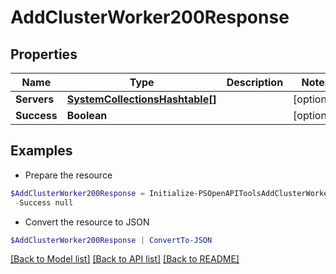# AddClusterWorker200Response
## Properties

Name | Type | Description | Notes
------------ | ------------- | ------------- | -------------
**Servers** | [**SystemCollectionsHashtable[]**](SystemCollectionsHashtable.md) |  | [optional] 
**Success** | **Boolean** |  | [optional] 

## Examples

- Prepare the resource
```powershell
$AddClusterWorker200Response = Initialize-PSOpenAPIToolsAddClusterWorker200Response  -Servers null `
 -Success null
```

- Convert the resource to JSON
```powershell
$AddClusterWorker200Response | ConvertTo-JSON
```

[[Back to Model list]](../README.md#documentation-for-models) [[Back to API list]](../README.md#documentation-for-api-endpoints) [[Back to README]](../README.md)

